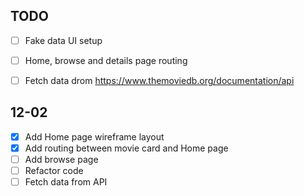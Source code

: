 ## TODO

- [ ] Fake data UI setup
- [ ] Home, browse and details page routing
- [ ] Fetch data drom https://www.themoviedb.org/documentation/api


## 12-02

- [x] Add Home page wireframe layout
- [x] Add routing between movie card and Home page
- [ ] Add browse page
- [ ] Refactor code
- [ ] Fetch data from API